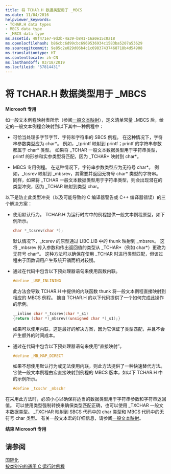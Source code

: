 ```yaml
---
title: 将 TCHAR.H 数据类型用于 _MBCS
ms.date: 11/04/2016
helpviewer_keywords:
- TCHAR.H data types
- MBCS data type
- _MBCS data type
ms.assetid: 48f471e7-9d2b-4a39-b841-16a0e15c0a18
ms.openlocfilehash: b86cbc6d99cbc6969536934c1583ba5207a53629
ms.sourcegitcommit: 9e85c2e029d06b4c1c69837437468718b4d54908
ms.translationtype: HT
ms.contentlocale: zh-CN
ms.lasthandoff: 03/18/2019
ms.locfileid: "57814431"
---
```

# <a name="using-tcharh-data-types-with-mbcs"></a>将 TCHAR.H 数据类型用于 _MBCS

**Microsoft 专用**

如一般文本例程映射表所示（参阅[一般文本映射](../c-runtime-library/generic-text-mappings.md)），定义清单常量 _MBCS 后，给定的一般文本例程会映射到以下其中一种例程中：

- 可恰当处理多字节字节、字符和字符串的 SBCS 例程。 在这种情况下，字符串参数类型应为 char*。 例如，_tprintf 映射到 printf；printf 的字符串参数都属于 char* 类型。 如果将 _TCHAR 一般文本数据类型用于字符串类型，printf 的形参和实参类型将匹配，因为 _TCHAR* 映射到 char*。

- MBCS 专用例程。 在这种情况下，字符串参数类型应为无符号 char*。 例如，_tcsrev 映射到 _mbsrev，其需要并返回无符号 char* 类型的字符串。 同样，如果将 _TCHAR 一般文本数据类型用于字符串类型，则会出现潜在的类型冲突，因为 _TCHAR 映射到类型 char。

以下是防止此类型冲突（以及可能导致的 C 编译器警告或 C++ 编译器错误）的三个解决方案：

- 使用默认行为。 TCHAR.H 为运行时库中的例程提供一般文本例程原型，如下例所示。

   ```C
   char *_tcsrev(char *);
   ```

   默认情况下，_tcsrev 的原型通过 LIBC.LIB 中的 thunk 映射到 _mbsrev。 这将 _mbsrev 传入参数和传出返回值的类型从 _TCHAR*（例如 char*）更改为无符号 char*。 这种方法可以确保在使用 _TCHAR 时进行类型匹配，但该过程由于函数调用产生系统开销而相对较慢。

- 通过在代码中包含以下预处理器语句来使用函数内联。

   ```C
   #define _USE_INLINING
   ```

   此方法会导致 TCHAR.H 中提供的内联函数 thunk 将一般文本例程直接映射到相应的 MBCS 例程。 摘自 TCHAR.H 的以下代码提供了一个如何完成此操作的示例。

   ```C
   __inline char *_tcsrev(char *_s1)
   {return (char *)_mbsrev((unsigned char *)_s1);}
   ```

   如果可以使用内联，这是最好的解决方案，因为它保证了类型匹配，并且不会产生额外的时间成本。

- 通过在代码中包含以下预处理器语句来使用“直接映射”。

   ```C
   #define _MB_MAP_DIRECT
   ```

   如果不想使用默认行为或无法使用内联，则此方法提供了一种快速替代方法。 它使一般文本例程由宏直接映射到例程的 MBCS 版本，如以下 TCHAR.H 中的示例所示。

   ```C
   #define _tcschr _mbschr
   ```

在采用此方法时，必须小心以确保将适当的数据类型用于字符串参数和字符串返回值。 可以使用类型强制转换来确保类型匹配正确，也可以使用 _TXCHAR 一般文本数据类型。 _TXCHAR 映射到 SBCS 代码中的 char 类型和 MBCS 代码中的无符号 char 类型。 有关一般文本宏的详细信息，请参阅[一般文本映射](../c-runtime-library/generic-text-mappings.md)。

**结束 Microsoft 专用**

## <a name="see-also"></a>请参阅

[国际化](../c-runtime-library/internationalization.md)<br/>
[按类别分的通用 C 运行时例程](../c-runtime-library/run-time-routines-by-category.md)<br/>
